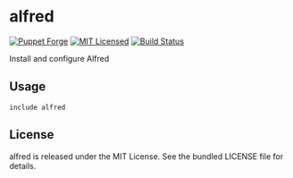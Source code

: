 alfred
==============

[![Puppet Forge](https://img.shields.io/puppetforge/v/halyard/alfred.svg)](https://forge.puppetlabs.com/halyard/alfred)
[![MIT Licensed](https://img.shields.io/badge/license-MIT-green.svg)](https://tldrlegal.com/license/mit-license)
[![Build Status](https://img.shields.io/travis/com/halyard/puppet-alfred.svg)](https://travis-ci.com/halyard/puppet-alfred)

Install and configure Alfred

## Usage

```puppet
include alfred
```

## License

alfred is released under the MIT License. See the bundled LICENSE file for details.

